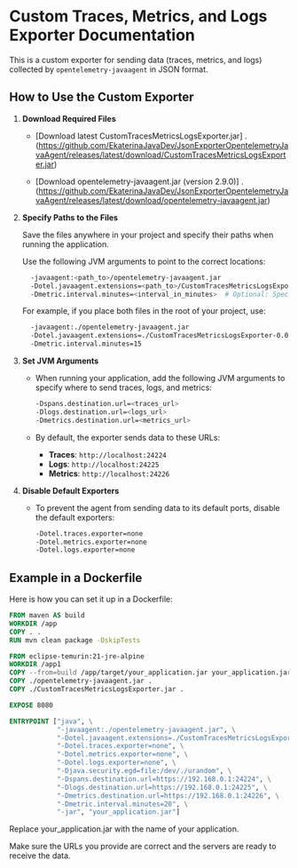 # Custom Traces, Metrics, and Logs Exporter Documentation

This is a custom exporter for sending data (traces, metrics, and logs) collected by `opentelemetry-javaagent` in JSON format.

## How to Use the Custom Exporter

1. **Download Required Files**

   - [Download latest CustomTracesMetricsLogsExporter.jar] .(https://github.com/EkaterinaJavaDev/JsonExporterOpentelemetryJavaAgent/releases/latest/download/CustomTracesMetricsLogsExporter.jar)

   - [Download opentelemetry-javaagent.jar (version 2.9.0)] .(https://github.com/EkaterinaJavaDev/JsonExporterOpentelemetryJavaAgent/releases/latest/download/opentelemetry-javaagent.jar)

2. **Specify Paths to the Files**

   Save the files anywhere in your project and specify their paths when running the application.

   Use the following JVM arguments to point to the correct locations:
   ```bash
     -javaagent:<path_to>/opentelemetry-javaagent.jar
     -Dotel.javaagent.extensions=<path_to>/CustomTracesMetricsLogsExporter-0.0.1.jar
     -Dmetric.interval.minutes=<interval_in_minutes>  # Optional: Specify metric collection interval in minutes (default is 30)
      ```

   For example, if you place both files in the root of your project, use:
   ```bash
     -javaagent:./opentelemetry-javaagent.jar
     -Dotel.javaagent.extensions=./CustomTracesMetricsLogsExporter-0.0.1.jar
     -Dmetric.interval.minutes=15
      ```

4. **Set JVM Arguments**

   - When running your application, add the following JVM arguments to specify where to send traces, logs, and metrics:

     ```bash
     -Dspans.destination.url=<traces_url>
     -Dlogs.destination.url=<logs_url>
     -Dmetrics.destination.url=<metrics_url>
     ```

   - By default, the exporter sends data to these URLs:

     - **Traces**: `http://localhost:24224`
     - **Logs**: `http://localhost:24225`
     - **Metrics**: `http://localhost:24226`

5. **Disable Default Exporters**

   - To prevent the agent from sending data to its default ports, disable the default exporters:

     ```bash
     -Dotel.traces.exporter=none
     -Dotel.metrics.exporter=none
     -Dotel.logs.exporter=none
     ```

## Example in a Dockerfile

Here is how you can set it up in a Dockerfile:

```dockerfile
FROM maven AS build
WORKDIR /app
COPY . .
RUN mvn clean package -DskipTests

FROM eclipse-temurin:21-jre-alpine
WORKDIR /app1
COPY --from=build /app/target/your_application.jar your_application.jar
COPY ./opentelemetry-javaagent.jar .
COPY ./CustomTracesMetricsLogsExporter.jar .

EXPOSE 8080

ENTRYPOINT ["java", \
            "-javaagent:./opentelemetry-javaagent.jar", \
            "-Dotel.javaagent.extensions=./CustomTracesMetricsLogsExporter-0.0.1.jar", \
            "-Dotel.traces.exporter=none", \
            "-Dotel.metrics.exporter=none", \
            "-Dotel.logs.exporter=none", \
            "-Djava.security.egd=file:/dev/./urandom", \
            "-Dspans.destination.url=https://192.168.0.1:24224", \
            "-Dlogs.destination.url=https://192.168.0.1:24225", \
            "-Dmetrics.destination.url=https://192.168.0.1:24226", \
            "-Dmetric.interval.minutes=20", \
            "-jar", "your_application.jar"]
```

Replace your_application.jar with the name of your application.

Make sure the URLs you provide are correct and the servers are ready to receive the data.

